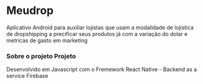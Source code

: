 # Meudrop

Aplicativo Android para auxiliar lojistas que usam a modalidade de lojistica de dropshipping a precificar seus produtos já com a variação do dolar e metricas de gasto em marketing

### Sobre o projeto Projeto
Desenvolvido em Javascript com o Fremework React Native - 
Backend as a service Firebase

